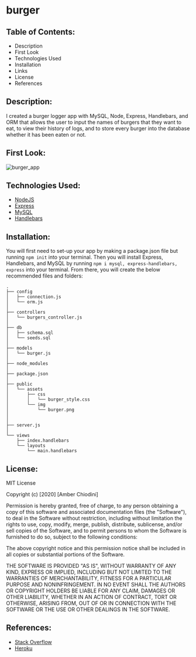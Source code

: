 # burger

## Table of Contents: 
* Description 
* First Look 
* Technologies Used
* Installation 
* Links 
* License 
* References 

## Description:
I created a burger logger app with MySQL, Node, Express, Handlebars, and ORM that allows the user to input the names of burgers that they want to eat, to view their history of logs, and to store every burger into the database whether it has been eaten or not.

## First Look: 
![burger_app](https://user-images.githubusercontent.com/69092983/104144119-a2166880-5387-11eb-9f11-9761cd6b5159.gif)

## Technologies Used:
* [NodeJS](https://nodejs.org/en/)
* [Express](https://expressjs.com/)
* [MySQL](https://www.mysql.com/)
* [Handlebars](https://handlebarsjs.com/)

## Installation:
You will first need to set-up your app by making a package.json file but running ```npm init``` into your terminal. Then you will install Express, Handlebars, and MySQL by running ```npm i mysql, express-handlebars, express``` into your terminal. From there, you will create the below recommended files and folders: 

```
.
├── config
│   ├── connection.js
│   └── orm.js
│ 
├── controllers
│   └── burgers_controller.js
│
├── db
│   ├── schema.sql
│   └── seeds.sql
│
├── models
│   └── burger.js
│ 
├── node_modules
│ 
├── package.json
│
├── public
│   └── assets
│       ├── css
│       │   └── burger_style.css
│       └── img
│           └── burger.png
│   
│
├── server.js
│
└── views
    ├── index.handlebars
    └── layouts
        └── main.handlebars
```

## License: 
MIT License

Copyright (c) [2020] [Amber Chiodini]

Permission is hereby granted, free of charge, to any person obtaining a copy
of this software and associated documentation files (the "Software"), to deal
in the Software without restriction, including without limitation the rights
to use, copy, modify, merge, publish, distribute, sublicense, and/or sell
copies of the Software, and to permit persons to whom the Software is
furnished to do so, subject to the following conditions:

The above copyright notice and this permission notice shall be included in all
copies or substantial portions of the Software.

THE SOFTWARE IS PROVIDED "AS IS", WITHOUT WARRANTY OF ANY KIND, EXPRESS OR
IMPLIED, INCLUDING BUT NOT LIMITED TO THE WARRANTIES OF MERCHANTABILITY,
FITNESS FOR A PARTICULAR PURPOSE AND NONINFRINGEMENT. IN NO EVENT SHALL THE
AUTHORS OR COPYRIGHT HOLDERS BE LIABLE FOR ANY CLAIM, DAMAGES OR OTHER
LIABILITY, WHETHER IN AN ACTION OF CONTRACT, TORT OR OTHERWISE, ARISING FROM,
OUT OF OR IN CONNECTION WITH THE SOFTWARE OR THE USE OR OTHER DEALINGS IN THE
SOFTWARE.

## References: 
* [Stack Overflow](https://stackoverflow.com/) 
* [Heroku](https://devcenter.heroku.com/categories/reference)